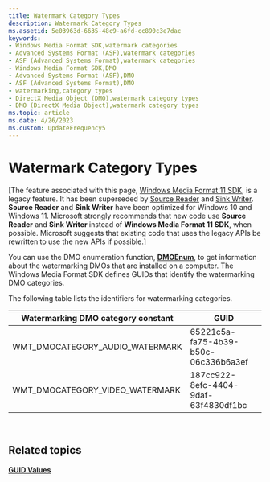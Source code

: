 ```yaml
---
title: Watermark Category Types
description: Watermark Category Types
ms.assetid: 5e03963d-6635-48c9-a6fd-cc890c3e7dac
keywords:
- Windows Media Format SDK,watermark categories
- Advanced Systems Format (ASF),watermark categories
- ASF (Advanced Systems Format),watermark categories
- Windows Media Format SDK,DMO
- Advanced Systems Format (ASF),DMO
- ASF (Advanced Systems Format),DMO
- watermarking,category types
- DirectX Media Object (DMO),watermark category types
- DMO (DirectX Media Object),watermark category types
ms.topic: article
ms.date: 4/26/2023
ms.custom: UpdateFrequency5
---
```


# Watermark Category Types

\[The feature associated with this page, [Windows Media Format 11 SDK](/windows/win32/wmformat/windows-media-format-11-sdk), is a legacy feature. It has been superseded by [Source Reader](/windows/win32/medfound/source-reader) and [Sink Writer](/windows/win32/medfound/sink-writer). **Source Reader** and **Sink Writer** have been optimized for Windows 10 and Windows 11. Microsoft strongly recommends that new code use **Source Reader** and **Sink Writer** instead of **Windows Media Format 11 SDK**, when possible. Microsoft suggests that existing code that uses the legacy APIs be rewritten to use the new APIs if possible.\]

You can use the DMO enumeration function, [**DMOEnum**](/previous-versions/windows/desktop/api/dmoreg/nf-dmoreg-dmoenum), to get information about the watermarking DMOs that are installed on a computer. The Windows Media Format SDK defines GUIDs that identify the watermarking DMO categories.

The following table lists the identifiers for watermarking categories.



| Watermarking DMO category constant | GUID                                 |
|------------------------------------|--------------------------------------|
| WMT\_DMOCATEGORY\_AUDIO\_WATERMARK | 65221c5a-fa75-4b39-b50c-06c336b6a3ef |
| WMT\_DMOCATEGORY\_VIDEO\_WATERMARK | 187cc922-8efc-4404-9daf-63f4830df1bc |



 

## Related topics

<dl> <dt>

[**GUID Values**](guid-values.md)
</dt> </dl>

 

 




